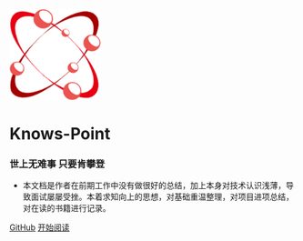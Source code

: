 <img width="160px"  bor src="./static/knows-point.png">

# **Knows-Point**
### 世上无难事  只要肯攀登

- 本文档是作者在前期工作中没有做很好的总结，加上本身对技术认识浅薄，导致面试屡屡受挫。本着求知向上的思想，对基础重温整理，对项目进项总结，对在读的书籍进行记录。



[GitHub](<https://github.com/tzcteddy/knows-point>)
[开始阅读](README.md)